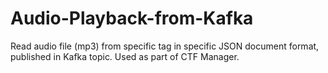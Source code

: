 # Audio-Playback-from-Kafka
Read audio file (mp3) from specific tag in specific JSON document format, published in Kafka topic. Used as part of CTF Manager.
